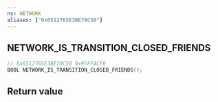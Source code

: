 ```yaml
---
ns: NETWORK
aliases: ["0x6512765E3BE78C50"]
---
```

## NETWORK_IS_TRANSITION_CLOSED_FRIENDS

```c
// 0x6512765E3BE78C50 0x95FFACF8
BOOL NETWORK_IS_TRANSITION_CLOSED_FRIENDS();
```


## Return value
